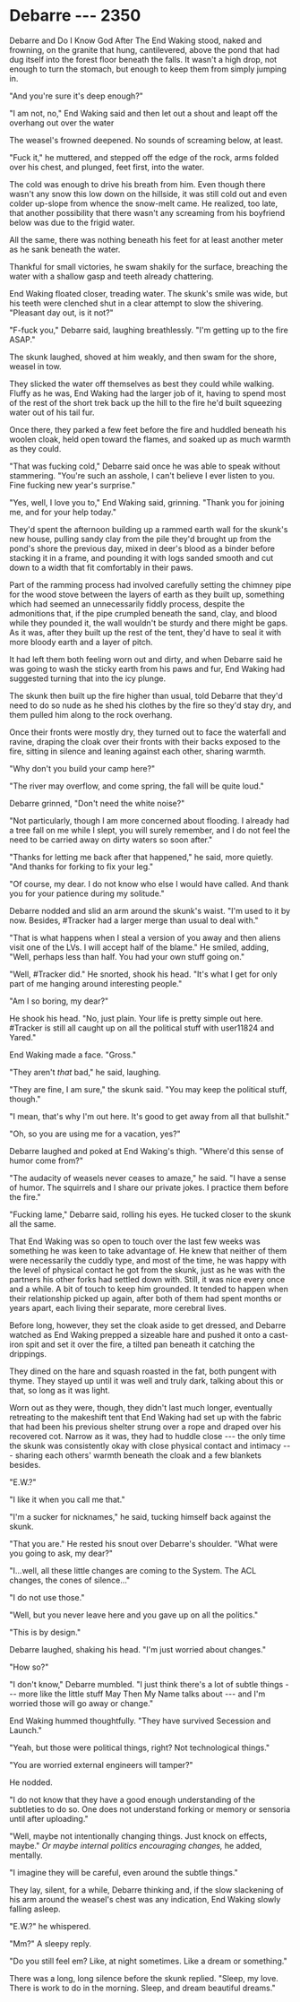 # Debarre --- 2350

Debarre and Do I Know God After The End Waking stood, naked and frowning, on the granite that hung, cantilevered, above the pond that had dug itself into the forest floor beneath the falls. It wasn't a high drop, not enough to turn the stomach, but enough to keep them from simply jumping in.

"And you're sure it's deep enough?"

"I am not, no," End Waking said and then let out a shout and leapt off the overhang out over the water

The weasel's frowned deepened. No sounds of screaming below, at least.

"Fuck it," he muttered, and stepped off the edge of the rock, arms folded over his chest, and plunged, feet first, into the water.

The cold was enough to drive his breath from him. Even though there wasn't any snow this low down on the hillside, it was still cold out and even colder up-slope from whence the snow-melt came. He realized, too late, that another possibility that there wasn't any screaming from his boyfriend below was due to the frigid water.

All the same, there was nothing beneath his feet for at least another meter as he sank beneath the water.

Thankful for small victories, he swam shakily for the surface, breaching the water with a shallow gasp and teeth already chattering.

End Waking floated closer, treading water. The skunk's smile was wide, but his teeth were clenched shut in a clear attempt to slow the shivering. "Pleasant day out, is it not?"

"F-fuck you," Debarre said, laughing breathlessly. "I'm getting up to the fire ASAP."

The skunk laughed, shoved at him weakly, and then swam for the shore, weasel in tow.

They slicked the water off themselves as best they could while walking. Fluffy as he was, End Waking had the larger job of it, having to spend most of the rest of the short trek back up the hill to the fire he'd built squeezing water out of his tail fur.

Once there, they parked a few feet before the fire and huddled beneath his woolen cloak, held open toward the flames, and soaked up as much warmth as they could.

"That was fucking cold," Debarre said once he was able to speak without stammering. "You're such an asshole, I can't believe I ever listen to you. Fine fucking new year's surprise."

"Yes, well, I love you to," End Waking said, grinning. "Thank you for joining me, and for your help today."

They'd spent the afternoon building up a rammed earth wall for the skunk's new house, pulling sandy clay from the pile they'd brought up from the pond's shore the previous day, mixed in deer's blood as a binder before stacking it in a frame, and pounding it with logs sanded smooth and cut down to a width that fit comfortably in their paws.

Part of the ramming process had involved carefully setting the chimney pipe for the wood stove between the layers of earth as they built up, something which had seemed an unnecessarily fiddly process, despite the admonitions that, if the pipe crumpled beneath the sand, clay, and blood while they pounded it, the wall wouldn't be sturdy and there might be gaps. As it was, after they built up the rest of the tent, they'd have to seal it with more bloody earth and a layer of pitch.

It had left them both feeling worn out and dirty, and when Debarre said he was going to wash the sticky earth from his paws and fur, End Waking had suggested turning that into the icy plunge.

The skunk then built up the fire higher than usual, told Debarre that they'd need to do so nude as he shed his clothes by the fire so they'd stay dry, and them pulled him along to the rock overhang.

Once their fronts were mostly dry, they turned out to face the waterfall and ravine, draping the cloak over their fronts with their backs exposed to the fire, sitting in silence and leaning against each other, sharing warmth.

"Why don't you build your camp here?"

"The river may overflow, and come spring, the fall will be quite loud."

Debarre grinned, "Don't need the white noise?"

"Not particularly, though I am more concerned about flooding. I already had a tree fall on me while I slept, you will surely remember, and I do not feel the need to be carried away on dirty waters so soon after."

"Thanks for letting me back after that happened," he said, more quietly. "And thanks for forking to fix your leg."

"Of course, my dear. I do not know who else I would have called. And thank you for your patience during my solitude."

Debarre nodded and slid an arm around the skunk's waist. "I'm used to it by now. Besides, #Tracker had a larger merge than usual to deal with."

"That is what happens when I steal a version of you away and then aliens visit one of the LVs. I will accept half of the blame." He smiled, adding, "Well, perhaps less than half. You had your own stuff going on."

"Well, #Tracker did." He snorted, shook his head. "It's what I get for only part of me hanging around interesting people."

"Am I so boring, my dear?"

He shook his head. "No, just plain. Your life is pretty simple out here. #Tracker is still all caught up on all the political stuff with user11824 and Yared."

End Waking made a face. "Gross."

"They aren't *that* bad," he said, laughing.

"They are fine, I am sure," the skunk said. "You may keep the political stuff, though."

"I mean, that's why I'm out here. It's good to get away from all that bullshit."

"Oh, so you are using me for a vacation, yes?"

Debarre laughed and poked at End Waking's thigh. "Where'd this sense of humor come from?"

"The audacity of weasels never ceases to amaze," he said. "I have a sense of humor. The squirrels and I share our private jokes. I practice them before the fire."

"Fucking lame," Debarre said, rolling his eyes. He tucked closer to the skunk all the same.

That End Waking was so open to touch over the last few weeks was something he was keen to take advantage of. He knew that neither of them were necessarily the cuddly type, and most of the time, he was happy with the level of physical contact he got from the skunk, just as he was with the partners his other forks had settled down with. Still, it was nice every once and a while. A bit of touch to keep him grounded. It tended to happen when their relationship picked up again, after both of them had spent months or years apart, each living their separate, more cerebral lives.

Before long, however, they set the cloak aside to get dressed, and Debarre watched as End Waking prepped a sizeable hare and pushed it onto a cast-iron spit and set it over the fire, a tilted pan beneath it catching the drippings.

They dined on the hare and squash roasted in the fat, both pungent with thyme. They stayed up until it was well and truly dark, talking about this or that, so long as it was light.

Worn out as they were, though, they didn't last much longer, eventually retreating to the makeshift tent that End Waking had set up with the fabric that had been his previous shelter strung over a rope and draped over his recovered cot. Narrow as it was, they had to huddle close --- the only time the skunk was consistently okay with close physical contact and intimacy --- sharing each others' warmth beneath the cloak and a few blankets besides.

"E.W.?"

"I like it when you call me that."

"I'm a sucker for nicknames," he said, tucking himself back against the skunk.

"That you are." He rested his snout over Debarre's shoulder. "What were you going to ask, my dear?"

"I...well, all these little changes are coming to the System. The ACL changes, the cones of silence..."

"I do not use those."

"Well, but you never leave here and you gave up on all the politics."

"This is by design."

Debarre laughed, shaking his head. "I'm just worried about changes."

"How so?"

"I don't know," Debarre mumbled. "I just think there's a lot of subtle things --- more like the little stuff May Then My Name talks about --- and I'm worried those will go away or change."

End Waking hummed thoughtfully. "They have survived Secession and Launch."

"Yeah, but those were political things, right? Not technological things."

"You are worried external engineers will tamper?"

He nodded.

"I do not know that they have a good enough understanding of the subtleties to do so. One does not understand forking or memory or sensoria until after uploading."

"Well, maybe not intentionally changing things. Just knock on effects, maybe." *Or maybe internal politics encouraging changes,* he added, mentally.

"I imagine they will be careful, even around the subtle things."

They lay, silent, for a while, Debarre thinking and, if the slow slackening of his arm around the weasel's chest was any indication, End Waking slowly falling asleep.

"E.W.?" he whispered.

"Mm?" A sleepy reply.

"Do you still feel em? Like, at night sometimes. Like a dream or something."

There was a long, long silence before the skunk replied. "Sleep, my love. There is work to do in the morning. Sleep, and dream beautiful dreams."
